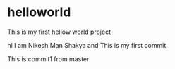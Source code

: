 # helloworld
This is my first hellow world project

hi I am Nikesh Man Shakya and This is my first commit.

This is commit1 from master
